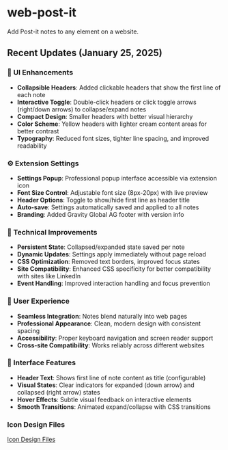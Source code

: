# web-post-it
Add Post-it notes to any element on a website.

## Recent Updates (January 25, 2025)

### 🎨 UI Enhancements
- **Collapsible Headers**: Added clickable headers that show the first line of each note
- **Interactive Toggle**: Double-click headers or click toggle arrows (right/down arrows) to collapse/expand notes
- **Compact Design**: Smaller headers with better visual hierarchy
- **Color Scheme**: Yellow headers with lighter cream content areas for better contrast
- **Typography**: Reduced font sizes, tighter line spacing, and improved readability

### ⚙️ Extension Settings
- **Settings Popup**: Professional popup interface accessible via extension icon
- **Font Size Control**: Adjustable font size (8px-20px) with live preview
- **Header Options**: Toggle to show/hide first line as header title
- **Auto-save**: Settings automatically saved and applied to all notes
- **Branding**: Added Gravity Global AG footer with version info

### 🔧 Technical Improvements
- **Persistent State**: Collapsed/expanded state saved per note
- **Dynamic Updates**: Settings apply immediately without page reload
- **CSS Optimization**: Removed text borders, improved focus states
- **Site Compatibility**: Enhanced CSS specificity for better compatibility with sites like LinkedIn
- **Event Handling**: Improved interaction handling and focus prevention

### 🎯 User Experience
- **Seamless Integration**: Notes blend naturally into web pages
- **Professional Appearance**: Clean, modern design with consistent spacing
- **Accessibility**: Proper keyboard navigation and screen reader support
- **Cross-site Compatibility**: Works reliably across different websites

### 📱 Interface Features
- **Header Text**: Shows first line of note content as title (configurable)
- **Visual States**: Clear indicators for expanded (down arrow) and collapsed (right arrow) states
- **Hover Effects**: Subtle visual feedback on interactive elements
- **Smooth Transitions**: Animated expand/collapse with CSS transitions

### Icon Design Files
[Icon Design Files](https://lun-eu.icons8.com/d/wwpxphdKb0GK5vvRt4oJEg?node=A3w5tuEre0ul8cAhOeefLg)
